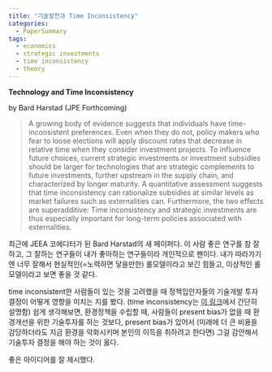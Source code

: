 ```yaml
---
title: "기술발전과 Time Inconsistency"
categories:
  - PaperSummary
tags:
  - economics
  - strategic investments
  - time inconsistency
  - theory
---
```



**Technology and Time Inconsistency**

by Bard Harstad
(JPE Forthcoming) 

> A growing body of evidence suggests that individuals have time-inconsistent preferences. Even when they do not, policy makers who fear to loose elections will apply discount rates that decrease in relative time when they consider investment projects. To influence future choices, current strategic investments or investment subsidies should be larger for technologies that are strategic complements to future investments, further upstream in the supply chain, and characterized by longer maturity. A quantitative assessment suggests that time inconsistency can rationalize subsidies at similar levels as market failures such as externalities can. Furthermore, the two effects are superadditive: Time inconsistency and strategic investments are thus especially important for long-term policies associated with externalities.

최근에 JEEA 코에디터가 된 Bard Harstad의 새 페이퍼다. 이 사람 좋은 연구를 참 잘하고, 그 잘하는 연구들이 내가 좋아하는 연구들이라 개인적으로 팬이다. 내가 따라가기엔 너무 잘해서 현실적인(=노력하면 닿을만한) 롤모델이라고 보긴 힘들고, 이상적인 롤모델이라고 보면 좋을 것 같다.

time inconsistent한 사람들이 있는 것을 고려했을 때 정책입안자들의 기술개발 투자 결정이 어떻게 영향을 미치는 지를 봤다.
(time inconsistency는 [이 링크](https://studyingactor.github.io/papersummary/figuring-out-reasons-for-self-control/)에서 간단히 설명함) 쉽게 생각해보면, 환경정책을 수립할 때, 사람들이 present bias가 없을 때 환경개선을 위한 기술투자를 하는 것보다, present bias가 있어서 (미래에 더 큰 비용을 감당하더라도 지금 환경을 악화시키며 본인의 이득을 취하려고 한다면) 그걸 감안해서 기술투자 결정을 해야 하는 것이 옳다.

좋은 아이디어를 잘 제시했다.